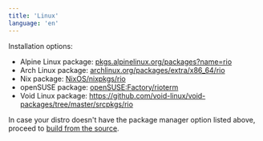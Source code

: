 ```yaml
---
title: 'Linux'
language: 'en'
---
```


Installation options:

- Alpine Linux package: [pkgs.alpinelinux.org/packages?name=rio](https://pkgs.alpinelinux.org/packages?name=rio)
- Arch Linux package: [archlinux.org/packages/extra/x86_64/rio](https://archlinux.org/packages/extra/x86_64/rio)
- Nix package: [NixOS/nixpkgs/rio](https://github.com/NixOS/nixpkgs/blob/nixos-unstable/pkgs/applications/terminal-emulators/rio/default.nix)
- openSUSE package: [openSUSE:Factory/rioterm](https://software.opensuse.org/package/rioterm)
- Void Linux package: https://github.com/void-linux/void-packages/tree/master/srcpkgs/rio

In case your distro doesn't have the package manager option listed above, proceed to [build from the source](/docs/0.x.x/install/build-from-source).
